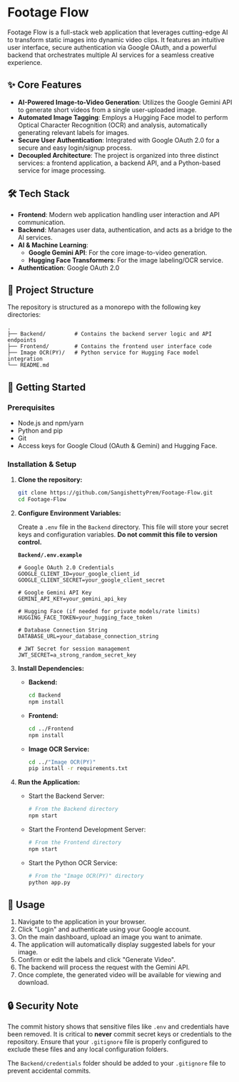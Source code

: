 # Footage Flow

Footage Flow is a full-stack web application that leverages cutting-edge AI to transform static images into dynamic video clips. It features an intuitive user interface, secure authentication via Google OAuth, and a powerful backend that orchestrates multiple AI services for a seamless creative experience.

## ✨ Core Features

-   **AI-Powered Image-to-Video Generation**: Utilizes the Google Gemini API to generate short videos from a single user-uploaded image.
-   **Automated Image Tagging**: Employs a Hugging Face model to perform Optical Character Recognition (OCR) and analysis, automatically generating relevant labels for images.
-   **Secure User Authentication**: Integrated with Google OAuth 2.0 for a secure and easy login/signup process.
-   **Decoupled Architecture**: The project is organized into three distinct services: a frontend application, a backend API, and a Python-based service for image processing.

## 🛠️ Tech Stack

-   **Frontend**: Modern web application handling user interaction and API communication.
-   **Backend**: Manages user data, authentication, and acts as a bridge to the AI services.
-   **AI & Machine Learning**:
    -   **Google Gemini API**: For the core image-to-video generation.
    -   **Hugging Face Transformers**: For the image labeling/OCR service.
-   **Authentication**: Google OAuth 2.0

## 📂 Project Structure

The repository is structured as a monorepo with the following key directories:

```
.
├── Backend/         # Contains the backend server logic and API endpoints
├── Frontend/        # Contains the frontend user interface code
├── Image OCR(PY)/   # Python service for Hugging Face model integration
└── README.md
```

## 🚀 Getting Started

### Prerequisites

-   Node.js and npm/yarn
-   Python and pip
-   Git
-   Access keys for Google Cloud (OAuth & Gemini) and Hugging Face.

### Installation & Setup

1.  **Clone the repository:**
    ```bash
    git clone https://github.com/SangishettyPrem/Footage-Flow.git
    cd Footage-Flow
    ```

2.  **Configure Environment Variables:**

    Create a `.env` file in the `Backend` directory. This file will store your secret keys and configuration variables. **Do not commit this file to version control.**

    **`Backend/.env.example`**
    ```env
    # Google OAuth 2.0 Credentials
    GOOGLE_CLIENT_ID=your_google_client_id
    GOOGLE_CLIENT_SECRET=your_google_client_secret

    # Google Gemini API Key
    GEMINI_API_KEY=your_gemini_api_key

    # Hugging Face (if needed for private models/rate limits)
    HUGGING_FACE_TOKEN=your_hugging_face_token

    # Database Connection String
    DATABASE_URL=your_database_connection_string

    # JWT Secret for session management
    JWT_SECRET=a_strong_random_secret_key
    ```

3.  **Install Dependencies:**

    -   **Backend:**
        ```bash
        cd Backend
        npm install
        ```
    -   **Frontend:**
        ```bash
        cd ../Frontend
        npm install
        ```
    -   **Image OCR Service:**
        ```bash
        cd ../"Image OCR(PY)"
        pip install -r requirements.txt
        ```

4.  **Run the Application:**

    -   Start the Backend Server:
        ```bash
        # From the Backend directory
        npm start
        ```
    -   Start the Frontend Development Server:
        ```bash
        # From the Frontend directory
        npm start
        ```
    -   Start the Python OCR Service:
        ```bash
        # From the "Image OCR(PY)" directory
        python app.py
        ```

## 📝 Usage

1.  Navigate to the application in your browser.
2.  Click "Login" and authenticate using your Google account.
3.  On the main dashboard, upload an image you want to animate.
4.  The application will automatically display suggested labels for your image.
5.  Confirm or edit the labels and click "Generate Video".
6.  The backend will process the request with the Gemini API.
7.  Once complete, the generated video will be available for viewing and download.

## 🔒 Security Note

The commit history shows that sensitive files like `.env` and credentials have been removed. It is critical to **never** commit secret keys or credentials to the repository. Ensure that your `.gitignore` file is properly configured to exclude these files and any local configuration folders.

The `Backend/credentials` folder should be added to your `.gitignore` file to prevent accidental commits.
